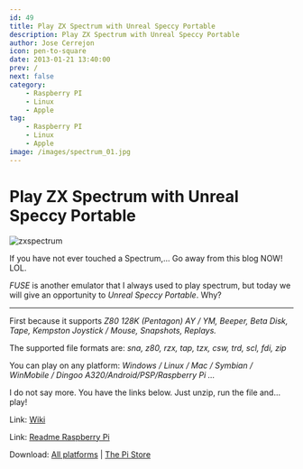 ```yaml
---
id: 49
title: Play ZX Spectrum with Unreal Speccy Portable
description: Play ZX Spectrum with Unreal Speccy Portable
author: Jose Cerrejon
icon: pen-to-square
date: 2013-01-21 13:40:00
prev: /
next: false
category:
    - Raspberry PI
    - Linux
    - Apple
tag:
    - Raspberry PI
    - Linux
    - Apple
image: /images/spectrum_01.jpg
---
```


# Play ZX Spectrum with Unreal Speccy Portable

![zxspectrum](/images/spectrum_01.jpg)

If you have not ever touched a Spectrum,... Go away from this blog NOW! LOL.

_FUSE_ is another emulator that I always used to play spectrum, but today we will give an opportunity to _Unreal Speccy Portable_. Why?

---

First because it supports _Z80 128K (Pentagon) AY / YM, Beeper, Beta Disk, Tape, Kempston Joystick / Mouse, Snapshots, Replays._

The supported file formats are: _sna, z80, rzx, tap, tzx, csw, trd, scl, fdi, zip_

You can play on any platform: _Windows / Linux / Mac / Symbian / WinMobile / Dingoo A320/Android/PSP/Raspberry Pi ..._

I do not say more. You have the links below. Just unzip, run the file and... play!

Link: [Wiki](https://code.google.com/p/unrealspeccyp/wiki/readme)

Link: [Readme Raspberry Pi](https://code.google.com/p/unrealspeccyp/wiki/readme_rpi)

Download: [All platforms](https://code.google.com/p/unrealspeccyp/downloads/list) | [The Pi Store](https://store.raspberrypi.com/projects/unreal_speccy_portable)
